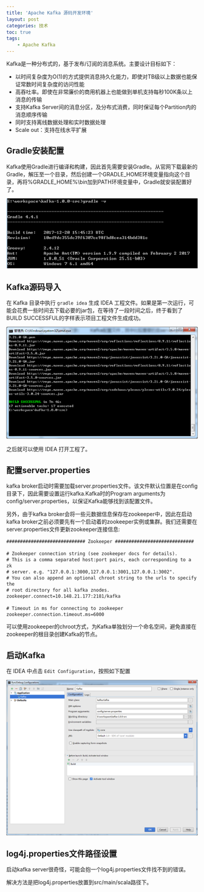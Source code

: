 ```yaml
---
title: 'Apache Kafka 源码开发环境'
layout: post
categories: 技术
toc: true
tags:
    - Apache Kafka
---
```


Kafka是一种分布式的，基于发布/订阅的消息系统。主要设计目标如下：

* 以时间复杂度为O(1)的方式提供消息持久化能力，即使对TB级以上数据也能保证常数时间复杂度的访问性能
* 高吞吐率。即使在非常廉价的商用机器上也能做到单机支持每秒100K条以上消息的传输
* 支持Kafka Server间的消息分区，及分布式消费，同时保证每个Partition内的消息顺序传输
* 同时支持离线数据处理和实时数据处理
* Scale out：支持在线水平扩展

<!-- more -->

## Gradle安装配置

Kafka使用Gradle进行编译和构建，因此首先需要安装Gradle。从官网下载最新的Gradle，解压至一个目录，然后创建一个GRADLE_HOME环境变量指向这个目录，再将%GRADLE_HOME%\bin加到PATH环境变量中，Gradle就安装配置好了。

![](../img/2017-12-28/1.png)

## Kafka源码导入

在 Kafka 目录中执行 `gradle idea` 生成 IDEA 工程文件。如果是第一次运行，可能会花费一些时间去下载必要的jar包，在等待了一段时间之后，终于看到了BUILD SUCCESSFUL的字样表示项目工程文件生成成功。

![](../img/2017-12-28/2.png)

之后就可以使用 IDEA 打开工程了。

## 配置server.properties

kafka broker启动时需要加载server.properties文件。该文件默认位置是在config目录下，因此需要设置运行kafka.Kafka时的Program arguments为config/server.properties，以保证Kafka能够找到该配置文件。

另外，由于kafka broker会将一些元数据信息保存在zookeeper中，因此在启动kafka broker之前必须要先有一个启动着的zookeeper实例或集群。我们还需要在server.properties文件更新zookeeper连接信息:

```
############################# Zookeeper #############################

# Zookeeper connection string (see zookeeper docs for details).
# This is a comma separated host:port pairs, each corresponding to a zk
# server. e.g. "127.0.0.1:3000,127.0.0.1:3001,127.0.0.1:3002".
# You can also append an optional chroot string to the urls to specify the
# root directory for all kafka znodes.
zookeeper.connect=10.148.21.177:2181/kafka

# Timeout in ms for connecting to zookeeper
zookeeper.connection.timeout.ms=6000
```

可以使用zookeeper的chroot方式，为Kafka单独划分一个命名空间，避免直接在zookeeper的根目录创建Kafka的节点。

## 启动Kafka

在 IDEA 中点击 `Edit Configuration`，按照如下配置

![](../img/2017-12-28/3.png)

## log4j.properties文件路径设置

启动kafka server很奇怪，可能会抱一个log4j.properties文件找不到的错误。

解决方法是把log4j.properties放置到src/main/scala路径下。